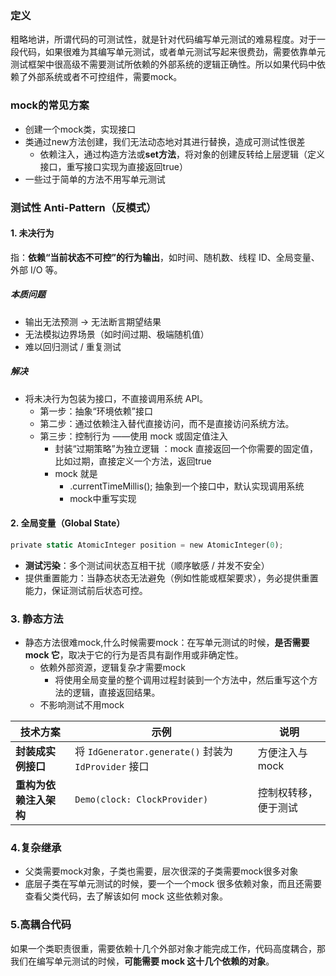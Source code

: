 ### 定义
粗略地讲，所谓代码的可测试性，就是针对代码编写单元测试的难易程度。对于一段代码，如果很难为其编写单元测试，或者单元测试写起来很费劲，需要依靠单元测试框架中很高级不需要测试所依赖的外部系统的逻辑正确性。所以如果代码中依赖了外部系统或者不可控组件，需要mock。
### mock的常见方案
- 创建一个mock类，实现接口
- 类通过new方法创建，我们无法动态地对其进行替换，造成可测试性很差
	- 依赖注入，通过构造方法或**set方法**，将对象的创建反转给上层逻辑（定义接口，重写接口实现为直接返回true）
- 一些过于简单的方法不用写单元测试
### 测试性 Anti-Pattern（反模式）
#### 1. 未决行为
指：**依赖“当前状态不可控”的行为输出**，如时间、随机数、线程 ID、全局变量、外部 I/O 等。
##### 本质问题
- 输出无法预测 → 无法断言期望结果
- 无法模拟边界场景（如时间过期、极端随机值）
- 难以回归测试 / 重复测试
##### 解决
- 将未决行为包装为接口，不直接调用系统 API。
	- 第一步：抽象“环境依赖”接口
	- 第二步：通过依赖注入替代直接访问，而不是直接访问系统方法。
	- 第三步：控制行为 ——使用 mock 或固定值注入
		- 封装“过期策略”为独立逻辑 ：mock 直接返回一个你需要的固定值，比如过期，直接定义一个方法，返回true
		- mock 就是
			- .currentTimeMillis(); 抽象到一个接口中，默认实现调用系统
			- mock中重写实现
#### 2. 全局变量（Global State）
```rust
private static AtomicInteger position = new AtomicInteger(0);
```
- **测试污染**：多个测试间状态互相干扰（顺序敏感 / 并发不安全）
- 提供重置能力：当静态状态无法避免（例如性能或框架要求），务必提供重置能力，保证测试前后状态可控。
### 3. 静态方法
- 静态方法很难mock,什么时候需要mock：在写单元测试的时候，**是否需要 mock 它**，取决于它的行为是否具有副作用或非确定性。
	- 依赖外部资源，逻辑复杂才需要mock
		- 将使用全局变量的整个调用过程封装到一个方法中，然后重写这个方法的逻辑，直接返回结果。
	- 不影响测试不用mock


| 技术方案          | 示例                                             | 说明         |
| ------------- | ---------------------------------------------- | ---------- |
| **封装成实例接口**   | 将 `IdGenerator.generate()` 封装为 `IdProvider` 接口 | 方便注入与 mock |
| **重构为依赖注入架构** | `Demo(clock: ClockProvider)`                   | 控制权转移，便于测试 |
### 4.复杂继承
- 父类需要mock对象，子类也需要，层次很深的子类需要mock很多对象
- 底层子类在写单元测试的时候，要一个一个mock 很多依赖对象，而且还需要查看父类代码，去了解该如何 mock 这些依赖对象。
### 5.高耦合代码
如果一个类职责很重，需要依赖十几个外部对象才能完成工作，代码高度耦合，那我们在编写单元测试的时候，**可能需要 mock 这十几个依赖的对象**。
